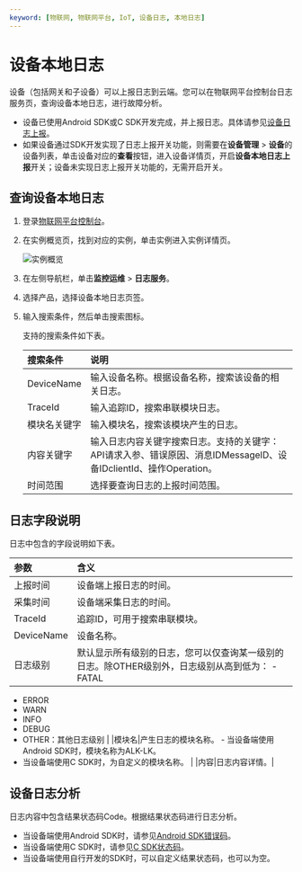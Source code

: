 ```yaml
---
keyword: [物联网, 物联网平台, IoT, 设备日志, 本地日志]
---
```


# 设备本地日志

设备（包括网关和子设备）可以上报日志到云端。您可以在物联网平台控制台日志服务页，查询设备本地日志，进行故障分析。

-   设备已使用Android SDK或C SDK开发完成，并上报日志。具体请参见[设备日志上报](/cn.zh-CN/设备管理/Alink协议/设备日志上报.md)。
-   如果设备通过SDK开发实现了日志上报开关功能，则需要在**设备管理** \> **设备**的设备列表，单击设备对应的**查看**按钮，进入设备详情页，开启**设备本地日志上报**开关；设备未实现日志上报开关功能的，无需开启开关。

## 查询设备本地日志

1.  登录[物联网平台控制台](http://iot.console.aliyun.com/)。

2.  在实例概览页，找到对应的实例，单击实例进入实例详情页。

    ![实例概览](https://static-aliyun-doc.oss-accelerate.aliyuncs.com/assets/img/zh-CN/8727475061/p174584.png)

3.  在左侧导航栏，单击**监控运维** \> **日志服务**。

4.  选择产品，选择设备本地日志页签。

5.  输入搜索条件，然后单击搜索图标。

    支持的搜索条件如下表。

    |搜索条件|说明|
    |:---|:-|
    |DeviceName|输入设备名称。根据设备名称，搜索该设备的相关日志。|
    |TraceId|输入追踪ID，搜索串联模块日志。|
    |模块名关键字|输入模块名，搜索该模块产生的日志。|
    |内容关键字|输入日志内容关键字搜索日志。支持的关键字：API请求入参、错误原因、消息IDMessageID、设备IDclientId、操作Operation。|
    |时间范围|选择要查询日志的上报时间范围。|


## 日志字段说明

日志中包含的字段说明如下表。

|参数|含义|
|:-|:-|
|上报时间|设备端上报日志的时间。|
|采集时间|设备端采集日志的时间。|
|TraceId|追踪ID，可用于搜索串联模块。|
|DeviceName|设备名称。|
|日志级别|默认显示所有级别的日志，您可以仅查询某一级别的日志。除OTHER级别外，日志级别从高到低为： -   FATAL
-   ERROR
-   WARN
-   INFO
-   DEBUG
-   OTHER：其他日志级别 |
|模块名|产生日志的模块名称。 -   当设备端使用Android SDK时，模块名称为ALK-LK。
-   当设备端使用C SDK时，为自定义的模块名称。 |
|内容|日志内容详情。|

## 设备日志分析

日志内容中包含结果状态码Code。根据结果状态码进行日志分析。

-   当设备端使用Android SDK时，请参见[Android SDK错误码](https://help.aliyun.com/document_detail/108167.html)。
-   当设备端使用C SDK时，请参见[C SDK状态码](https://code.aliyun.com/linksdk/docs/wikis/prog-guide/StateCode_List?accounttraceid=ab8cd6fea5f5405397aa189c4a84f67dysoo)。
-   当设备端使用自行开发的SDK时，可以自定义结果状态码，也可以为空。


